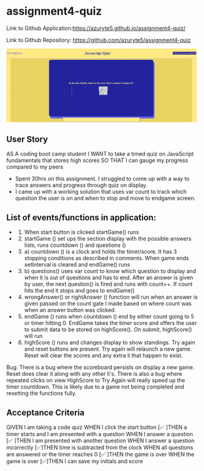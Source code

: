 # assignment4-quiz
Link to Github Application:https://azuryte5.github.io/assignment4-quiz/

Link to Github Repository: https://github.com/azuryte5/assignment4-quiz

<img src="assets/images/Screenshot-4.png" alt="image of question 1 from quiz" width="500" style="max-width: 100%;">

## User Story
AS A coding boot camp student
I WANT to take a timed quiz on JavaScript fundamentals that stores high scores
SO THAT I can gauge my progress compared to my peers
* Spent 30hrs on this assignment. I struggled to come up with a way to trace answers and progress through quiz on display.
* I came up with a working solution that uses var count to track which question the user is on and when to stop and move to endgame screen.

## List of events/functions in application:

* 1) When start button is clicked startGame() runs

* 2) startGame () set ups the section display with the possible answers lists, runs countdown () and questions ()

* 3) a) countdown () is a clock and holds the timer/score. It has 3 stopping conditions as described in comments. When game ends setInterval is cleared and endGame() runs

* 3) b) questions() uses var count to know which question to display and when it is out of questions and has to end. After an answer is given by user, the next question() is fired and runs with count++. If count hits the end it stops and goes to endGame()

* 4) wrongAnswer() or rightAnswer () function will run when an answer is given passed on the count gate I made based on where count was when an answer button was clicked.

* 5) endGame () runs when countdown () end by either count going to 5 or timer hitting 0. EndGame takes the timer score and offers the user to submit data to be stored on highScore(). On submit, highScore() will run

* 6) highScore () runs and changes display to show standings. Try again and reset buttons are present. Try again will relaunch a new game. Reset will clear the scores and any extra li that happen to exist.

Bug:  There is a bug where the scoreboard persists on display a new game. Reset does clear it along with any other li's. There is also a bug where repeated clicks on  view HighScore to Try Again will really speed up the timer countdown. This is likely due to a game not being completed and resetting the functions fully. 

## Acceptance Criteria
GIVEN I am taking a code quiz
WHEN I click the start button
[✅ ]THEN a timer starts and I am presented with a question
WHEN I answer a question
[✅ ]THEN I am presented with another question
WHEN I answer a question incorrectly
[✅]THEN time is subtracted from the clock
WHEN all questions are answered or the timer reaches 0
[✅ ]THEN the game is over
WHEN the game is over
[✅]THEN I can save my initials and score

